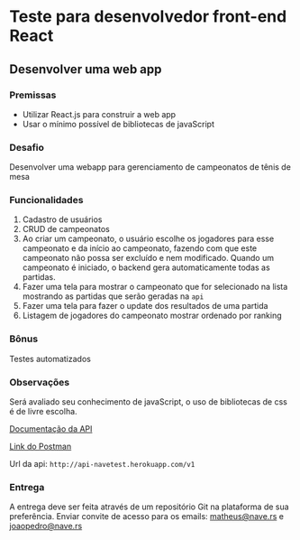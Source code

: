 # Teste para desenvolvedor front-end React

## Desenvolver uma web app


### Premissas

* Utilizar React.js para construir a web app
* Usar o mínimo possível de bibliotecas de javaScript


### Desafio

Desenvolver uma webapp para gerenciamento de campeonatos de tênis de mesa

### Funcionalidades

1. Cadastro de usuários
2. CRUD de campeonatos
3. Ao criar um campeonato, o usuário escolhe os jogadores para esse campeonato e da início ao campeonato, fazendo com que este campeonato não possa ser excluído e nem modificado. Quando um campeonato é iniciado, o backend gera automaticamente todas as partidas.
4. Fazer uma tela para mostrar o campeonato que for selecionado na lista mostrando as partidas que serão geradas na `api`
5. Fazer uma tela para fazer o update dos resultados de uma partida
6. Listagem de jogadores do campeonato mostrar ordenado por ranking

### Bônus

Testes automatizados

### Observações 

Será avaliado seu conhecimento de javaScript, o uso de bibliotecas de css é de livre escolha.

[Documentação da API](http://api-navetest.herokuapp.com/public)

[Link do Postman](https://www.getpostman.com/collections/2441b936c6e660c24162)

Url da api: `http://api-navetest.herokuapp.com/v1`

### Entrega

A entrega deve ser feita através de um repositório Git na plataforma de sua preferência. Enviar convite de acesso para os emails: matheus@nave.rs e joaopedro@nave.rs




